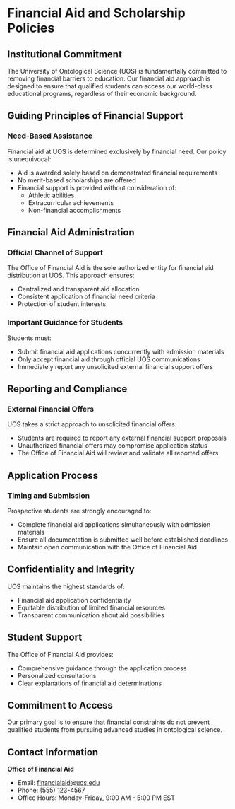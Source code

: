 # Financial Aid and Scholarship Policies

## Institutional Commitment

The University of Ontological Science (UOS) is fundamentally committed to removing financial barriers to education. Our financial aid approach is designed to ensure that qualified students can access our world-class educational programs, regardless of their economic background.

## Guiding Principles of Financial Support

### Need-Based Assistance

Financial aid at UOS is determined exclusively by financial need. Our policy is unequivocal:

- Aid is awarded solely based on demonstrated financial requirements
- No merit-based scholarships are offered
- Financial support is provided without consideration of:
    - Athletic abilities
    - Extracurricular achievements
    - Non-financial accomplishments

## Financial Aid Administration

### Official Channel of Support

The Office of Financial Aid is the sole authorized entity for financial aid distribution at UOS. This approach ensures:

- Centralized and transparent aid allocation
- Consistent application of financial need criteria
- Protection of student interests

### Important Guidance for Students

Students must:

- Submit financial aid applications concurrently with admission materials
- Only accept financial aid through official UOS communications
- Immediately report any unsolicited external financial support offers

## Reporting and Compliance

### External Financial Offers

UOS takes a strict approach to unsolicited financial offers:

- Students are required to report any external financial support proposals
- Unauthorized financial offers may compromise application status
- The Office of Financial Aid will review and validate all reported offers

## Application Process

### Timing and Submission

Prospective students are strongly encouraged to:

- Complete financial aid applications simultaneously with admission materials
- Ensure all documentation is submitted well before established deadlines
- Maintain open communication with the Office of Financial Aid

## Confidentiality and Integrity

UOS maintains the highest standards of:

- Financial aid application confidentiality
- Equitable distribution of limited financial resources
- Transparent communication about aid possibilities

## Student Support

The Office of Financial Aid provides:

- Comprehensive guidance through the application process
- Personalized consultations
- Clear explanations of financial aid determinations

## Commitment to Access

Our primary goal is to ensure that financial constraints do not prevent qualified students from pursuing advanced studies in ontological science.

## Contact Information

**Office of Financial Aid**

- Email: financialaid@uos.edu
- Phone: (555) 123-4567
- Office Hours: Monday-Friday, 9:00 AM - 5:00 PM EST